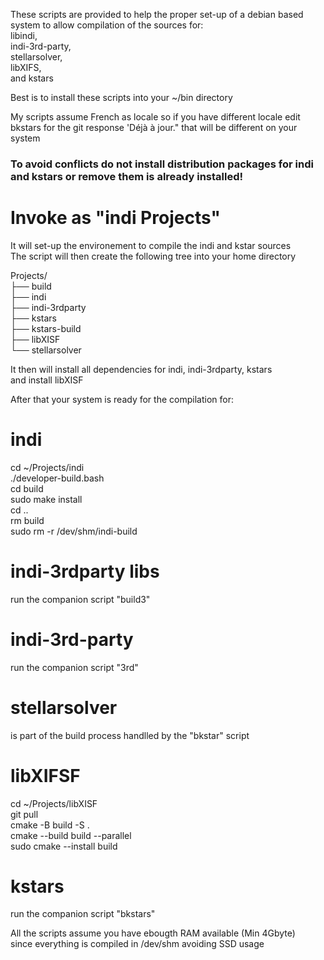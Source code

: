 These scripts are provided to help the proper set-up of a debian based system
to allow compilation of the sources for:<br>
libindi, <br>
indi-3rd-party, <br>
stellarsolver, <br>
libXIFS, <br>
and kstars<br>

Best is to install these scripts into your ~/bin directory<br>

My scripts assume French as locale so if you have different locale edit bkstars for the git response 'Déjà à jour." that will be different on your system <br>

### To avoid conflicts do not install distribution packages for indi and kstars or remove them is already installed!<br>

# Invoke as "indi Projects"<br>
 It will set-up the environement to compile the indi and kstar sources<br>
 The script will then create the following tree into your home directory<br>

 Projects/<br>
 ├── build<br>
 ├── indi<br>
 ├── indi-3rdparty<br>
 ├── kstars<br>
 ├── kstars-build<br>
 ├── libXISF<br>
 └── stellarsolver<br>

 It then will install all dependencies for indi, indi-3rdparty, kstars<br>
 and install libXISF<br>

 After that your system is ready for the compilation for:<br>
# indi<br>
 cd ~/Projects/indi<br>
 ./developer-build.bash<br>
 cd build<br>
 sudo make install<br>
 cd ..<br>
 rm build<br>
 sudo rm -r /dev/shm/indi-build<br>

# indi-3rdparty libs<br>
 run the companion script "build3"<br>

# indi-3rd-party<br>
 run the companion script "3rd"<br>

# stellarsolver<br>
 is part of the build process handlled by the "bkstar" script<br>

# libXIFSF<br>
 cd ~/Projects/libXISF<br>
 git pull<br>
 cmake -B build -S .<br>
 cmake --build build --parallel<br>
 sudo cmake --install build<br>

# kstars<br>
 run the companion script "bkstars"<br>

 All the scripts assume you have ebougth RAM available (Min 4Gbyte)<br>
 since everything is compiled in /dev/shm avoiding SSD usage<br>
